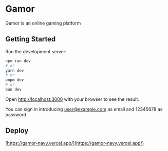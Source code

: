 # Gamor

Gamor is an online gaming platform

## Getting Started

Run the development server:

```bash
npm run dev
# or
yarn dev
# or
pnpm dev
# or
bun dev
```

Open [http://localhost:3000](http://localhost:3000) with your browser to see the result.

You can sign in introducing user@example.com as email and 12345678 as password

## Deploy
[https://gamor-navy.vercel.app/](https://gamor-navy.vercel.app/)
